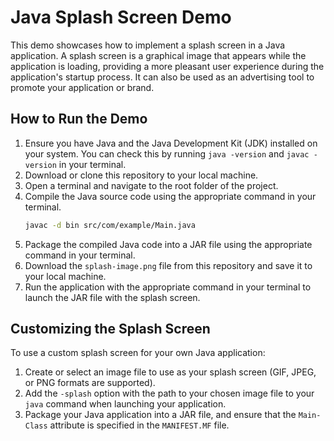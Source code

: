 # Java Splash Screen Demo

This demo showcases how to implement a splash screen in a Java application. A splash screen is a graphical image that appears while the application is loading, providing a more pleasant user experience during the application's startup process. It can also be used as an advertising tool to promote your application or brand.

## How to Run the Demo

1. Ensure you have Java and the Java Development Kit (JDK) installed on your system. You can check this by running `java -version` and `javac -version` in your terminal.
2. Download or clone this repository to your local machine.
3. Open a terminal and navigate to the root folder of the project.
4. Compile the Java source code using the appropriate command in your terminal.
	```bash
	javac -d bin src/com/example/Main.java
	```
5. Package the compiled Java code into a JAR file using the appropriate command in your terminal.
6. Download the `splash-image.png` file from this repository and save it to your local machine.
7. Run the application with the appropriate command in your terminal to launch the JAR file with the splash screen.

## Customizing the Splash Screen

To use a custom splash screen for your own Java application:

1. Create or select an image file to use as your splash screen (GIF, JPEG, or PNG formats are supported).
2. Add the `-splash` option with the path to your chosen image file to your `java` command when launching your application.
3. Package your Java application into a JAR file, and ensure that the `Main-Class` attribute is specified in the `MANIFEST.MF` file.
